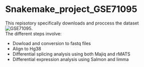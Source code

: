 # Snakemake_project_GSE71095

This repisotory specifically downloads and proccess the dataset ![GSE71095](https://www.ncbi.nlm.nih.gov/geo/query/acc.cgi?acc=GSE71095).\
The different steps involve:
* Dowload and conversion to fastq files
* Align to Hg38
* Differential splicing analysis using both Majiq and rMATS
* Differential expression analysis using Salmon and limma
